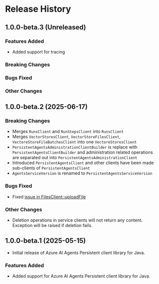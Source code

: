 # Release History

## 1.0.0-beta.3 (Unreleased)

### Features Added

- Added support for tracing

### Breaking Changes

### Bugs Fixed

### Other Changes

## 1.0.0-beta.2 (2025-06-17)

### Breaking Changes

- Merges `RunsClient` and `RunStepsClient` into `RunsClient`
- Merges `VectorStoresClient`, `VectorStoreFilesClient`, `VectoreStoreFileBatchesClient` into one `VectoreStoresClient`
- `PersistentAgentsAdministrationClientBuilder` is replace with `PersistentAgentsClientBuilder` and administration related operations are separated out into `PersistentAgentsAdministrationClient`
- Introduced `PersistentAgentsClient` and other clients have been made sub-clients of `PersistentAgentsClient`
- `AgentsServiceVersion` is renamed to `PersistentAgentsServiceVersion`

### Bugs Fixed

- Fixed [issue in FilesClient::uploadFile](https://github.com/Azure/azure-sdk-for-java/issues/45549)

### Other Changes

- Deletion operations in service clients will not return any content. Exception will be raised if deletion fails.

## 1.0.0-beta.1 (2025-05-15)

- Initial release of Azure AI Agents Persistent client library for Java.

### Features Added

- Added support for Azure AI Agents Persistent client library for Java.
